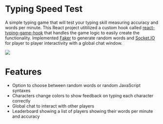 # Typing Speed Test

A simple typing game that will test your typing skill measuring accuracy and words per minute.
This React project utitilized a custom hook called [react-typing-game-hook](https://www.npmjs.com/package/react-typing-game-hook) that
handles the game logic to easily create the functionality. Implemented [Faker](https://fakerjs.dev/) to generate random words and 
[Socket.IO](https://socket.io/) for player to player interactivity with a global chat window.

![](https://i.imgur.com/CidjJpV.gif)

# Features
* Option to choose between random words or random JavaScript syntaxes
* Characters change colors to show feedback on typing each character correctly
* Global chat to interact with other players
* Leaderboard showing a list of players showing their words per minute and accuracy
